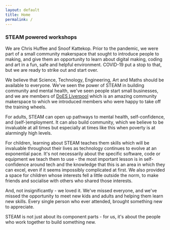 ```yaml
---
layout: default
title: Home
permalink: /
---
```

### STEAM powered workshops

We are Chris Huffee and Snoof Kattekop. Prior to the pandemic, we were part of a small community makerspace that sought to introduce people to making, and give them an opportunity to learn about digital making, coding and art in a fun, safe and helpful environment. COVID-19 put a stop to that, but we are ready to strike out and start over.

We believe that Science, Technology, Engineering, Art and Maths should be available to everyone. We've seen the power of STEAM in building community and mental health, we've seen people start small businesses, and we are members of [DoES Liverpool](https://doesliverpool.com/) which is an amazing community makerspace to which we introduced members who were happy to take off the training wheels.

For adults, STEAM can open up pathways to mental health, self-confidence, and (self-)employment. It can also build community, which we believe to be invaluable at all times but especially at times like this when poverty is at alarmingly high levels.

For children, learning about STEAM teaches them skills which will be invaluable throughout their lives as technology continues to evolve at an exponential pace. It's not necessarily about the specific software, code or equipment we teach them to use - the most important lesson is in self-confidence around tech and the knowledge that this is an area in which they can excel, even if it seems impossibly complicated at first. We also provided a space for children whose interests fell a little outside the norm, to make friends and socialise with others who shared those interests.

And, not insignificantly - we loved it. We've missed everyone, and we've missed the opportunity to meet new kids and adults and helping them learn new skills. Every single person who ever attended, brought something new to appreciate.

STEAM is not just about its component parts - for us, it's about the people who work together to build something new.
